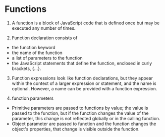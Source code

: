 # Functions

1. A function is a block of JavaScript code that is defined once but may be executed any number of times.

2. Function declaration consists of

- the function keyword
- the name of the function
- a list of parameters to the function
- the JavaScript statements that define the function, enclosed in curly brackets, {...}.

3. Function expressions look like function declarations, but they appear within the context of a larger expression or statement, and the name is optional. However, a name can be provided with a function expression.

4. function parameters

- Primitive parameters are passed to functions by value; the value is passed to the function, but if the function changes the value of the parameter, this change is not reflected globally or in the calling function.
- Object parameter are passed to function and the function changes the object's properties, that change is visible outside the function.
